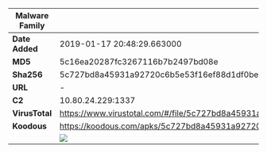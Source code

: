 | Malware Family | SandroRat                                                    |
| -------------- | ------------------------------------------------------------ |
| **Date Added** | 2019-01-17 20:48:29.663000                                                   |
| **MD5**        | 5c16ea20287fc3267116b7b2497bd08e                             |
| **Sha256**     | 5c727bd8a45931a92720c6b5e53f16ef88d1df0be200ddbf40be1d207163e887 |
| **URL**        | -                                                            |
| **C2**         | 10.80.24.229:1337 |
| **VirusTotal** | https://www.virustotal.com/#/file/5c727bd8a45931a92720c6b5e53f16ef88d1df0be200ddbf40be1d207163e887/detection |
| **Koodous**    | https://koodous.com/apks/5c727bd8a45931a92720c6b5e53f16ef88d1df0be200ddbf40be1d207163e887 |
|                | ![](../assets/5c727bd8a45931a92720c6b5e53f16ef88d1df0be200ddbf40be1d207163e887.png) |